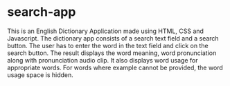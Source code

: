 # search-app

This is an  English Dictionary Application made using HTML, CSS and Javascript. 
The dictionary app consists of a search text field and a search button. 
The user has to enter the word in the text field and click on the search button. 
The result displays the word meaning, word pronunciation along with pronunciation audio clip.
It also displays word usage for appropriate words.
For words where example cannot be provided, the word usage space is hidden.


